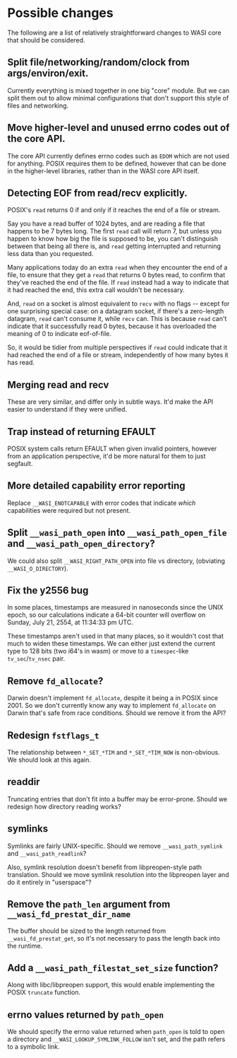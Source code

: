 # Possible changes

The following are a list of relatively straightforward changes
to WASI core that should be considered.

## Split file/networking/random/clock from args/environ/exit.

Currently everything is mixed together in one big "core" module. But we can
split them out to allow minimal configurations that don't support this style
of files and networking.

## Move higher-level and unused errno codes out of the core API.

The core API currently defines errno codes such as `EDOM` which are
not used for anything. POSIX requires them to be defined, however
that can be done in the higher-level libraries, rather than in the
WASI core API itself.

## Detecting EOF from read/recv explicitly.

POSIX's `read` returns 0 if and only if it reaches the end of a file or stream.

Say you have a read buffer of 1024 bytes, and are reading a file that happens
to be 7 bytes long. The first `read` call will return 7, but unless you happen
to know how big the file is supposed to be, you can't distinguish between
that being all there is, and `read` getting interrupted and returning less
data than you requested.

Many applications today do an extra `read` when they encounter the end of a
file, to ensure that they get a `read` that returns 0 bytes read, to confirm
that they've reached the end of the file. If `read` instead had a way to
indicate that it had reached the end, this extra call wouldn't be necessary.

And, `read` on a socket is almost equivalent to `recv` with no flags -- except for
one surprising special case: on a datagram socket, if there's a zero-length
datagram, `read` can't consume it, while `recv` can. This is because `read` can't
indicate that it successfully read 0 bytes, because it has overloaded the meaning
of 0 to indicate eof-of-file.

So, it would be tidier from multiple perspectives if `read` could indicate
that it had reached the end of a file or stream, independently of how many
bytes it has read.

## Merging read and recv

These are very similar, and differ only in subtle ways. It'd make the API
easier to understand if they were unified.

## Trap instead of returning EFAULT

POSIX system calls return EFAULT when given invalid pointers, however from an
application perspective, it'd be more natural for them to just segfault.

## More detailed capability error reporting

Replace `__WASI_ENOTCAPABLE` with error codes that indicate *which* capabilities
were required but not present.

## Split `__wasi_path_open` into `__wasi_path_open_file` and `__wasi_path_open_directory`?

We could also split `__WASI_RIGHT_PATH_OPEN` into file vs directory,
(obviating `__WASI_O_DIRECTORY`).

## Fix the y2556 bug

In some places, timestamps are measured in nanoseconds since the UNIX epoch,
so our calculations indicate a 64-bit counter will overflow on
Sunday, July 21, 2554, at 11:34:33 pm UTC.

These timestamps aren't used in that many places, so it wouldn't cost that
much to widen these timestamps. We can either just extend the current type to
128 bits (two i64's in wasm) or move to a `timespec`-like `tv_sec`/`tv_nsec`
pair.

## Remove `fd_allocate`?

Darwin doesn't implement `fd_allocate`, despite it being a in POSIX
since 2001. So we don't currently know any way to implement `fd_allocate`
on Darwin that's safe from race conditions. Should we remove it from the API?

## Redesign `fstflags_t`

The relationship between `*_SET_*TIM` and `*_SET_*TIM_NOW` is non-obvious.
We should look at this again.

## readdir

Truncating entries that don't fit into a buffer may be error-prone. Should
we redesign how directory reading works?

## symlinks

Symlinks are fairly UNIX-specific. Should we remove `__wasi_path_symlink`
and `__wasi_path_readlink`?

Also, symlink resolution doesn't benefit from libpreopen-style path
translation. Should we move symlink resolution into the libpreopen layer
and do it entirely in "userspace"?

## Remove the `path_len` argument from `__wasi_fd_prestat_dir_name`

The buffer should be sized to the length returned from `__wasi_fd_prestat_get`,
so it's not necessary to pass the length back into the runtime.

## Add a `__wasi_path_filestat_set_size` function?

Along with libc/libpreopen support, this would enable implementing the
POSIX `truncate` function.

## errno values returned by `path_open`

We should specify the errno value returned when `path_open` is told
to open a directory and `__WASI_LOOKUP_SYMLINK_FOLLOW` isn't set, and
the path refers to a symbolic link.
